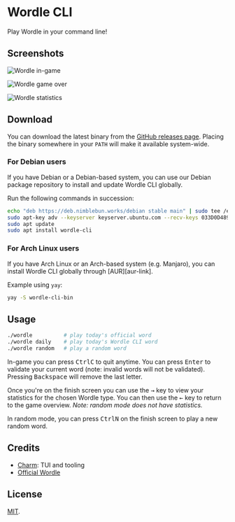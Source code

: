# Wordle CLI

Play Wordle in your command line!

## Screenshots

![Wordle in-game](.github/assets/screenshots/1.png)

![Wordle game over](.github/assets/screenshots/2.png)

![Wordle statistics](.github/assets/screenshots/3.png)

## Download

You can download the latest binary from the [GitHub releases page][gh-releases].
Placing the binary somewhere in your `PATH` will make it available system-wide.

### For Debian users

If you have Debian or a Debian-based system, you can use our Debian package
repository to install and update Wordle CLI globally.

Run the following commands in succession:

```sh
echo "deb https://deb.nimblebun.works/debian stable main" | sudo tee /etc/apt/sources.list.d/nimblebun.list
sudo apt-key adv --keyserver keyserver.ubuntu.com --recv-keys 033D0D4895F432D1
sudo apt update
sudo apt install wordle-cli
```

### For Arch Linux users

If you have Arch Linux or an Arch-based system (e.g. Manjaro), you can install
Wordle CLI globally through [AUR][aur-link].

Example using `yay`:

```sh
yay -S wordle-cli-bin
```

## Usage

```sh
./wordle          # play today's official word
./wordle daily    # play today's Wordle CLI word
./wordle random   # play a random word
```

In-game you can press <kbd>Ctrl</kbd><kbd>C</kbd> to quit anytime. You can press
<kbd>Enter</kbd> to validate your current word (note: invalid words will not be
validated). Pressing <kbd>Backspace</kbd> will remove the last letter.

Once you're on the finish screen you can use the <kbd>→</kbd> key to view your
statistics for the chosen Wordle type. You can then use the <kbd>←</kbd> key to
return to the game overview. _Note: random mode does not have statistics._

In random mode, you can press <kbd>Ctrl</kbd><kbd>N</kbd> on the finish screen
to play a new random word.

## Credits

- [Charm](https://charm.sh/): TUI and tooling
- [Official Wordle](https://www.powerlanguage.co.uk/wordle/)

## License

[MIT](https://github.com/nimblebun/wordle-cli/blob/master/LICENSE).

[gh-releases]: https://github.com/nimblebun/wordle-cli/releases/latest
